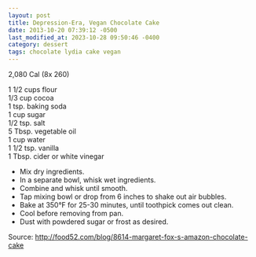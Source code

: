 ```yaml
---
layout: post
title: Depression-Era, Vegan Chocolate Cake
date: 2013-10-20 07:39:12 -0500
last_modified_at: 2023-10-28 09:50:46 -0400
category: dessert
tags: chocolate lydia cake vegan
---
```

2,080 Cal (8x 260)  
  
1 1/2 cups flour  
1/3 cup cocoa  
1 tsp. baking soda  
1 cup sugar  
1/2 tsp. salt  
5 Tbsp. vegetable oil  
1 cup water  
1 1/2 tsp. vanilla  
1 Tbsp. cider or white vinegar  

 * Mix dry ingredients.
 * In a separate bowl, whisk wet ingredients.
 * Combine and whisk until smooth.
 * Tap mixing bowl or drop from 6 inches to shake out air bubbles.
 * Bake at 350°F for 25-30 minutes, until toothpick comes out clean.
 * Cool before removing from pan.
 * Dust with powdered sugar or frost as desired.

Source: http://food52.com/blog/8614-margaret-fox-s-amazon-chocolate-cake  

